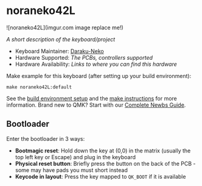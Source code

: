 # noraneko42L

![noraneko42L](imgur.com image replace me!)

*A short description of the keyboard/project*

* Keyboard Maintainer: [Daraku-Neko](https://github.com/Daraku-Neko)
* Hardware Supported: *The PCBs, controllers supported*
* Hardware Availability: *Links to where you can find this hardware*

Make example for this keyboard (after setting up your build environment):

    make noraneko42L:default

See the [build environment setup](https://docs.qmk.fm/#/getting_started_build_tools) and the [make instructions](https://docs.qmk.fm/#/getting_started_make_guide) for more information. Brand new to QMK? Start with our [Complete Newbs Guide](https://docs.qmk.fm/#/newbs).

## Bootloader

Enter the bootloader in 3 ways:

* **Bootmagic reset**: Hold down the key at (0,0) in the matrix (usually the top left key or Escape) and plug in the keyboard
* **Physical reset button**: Briefly press the button on the back of the PCB - some may have pads you must short instead
* **Keycode in layout**: Press the key mapped to `QK_BOOT` if it is available
